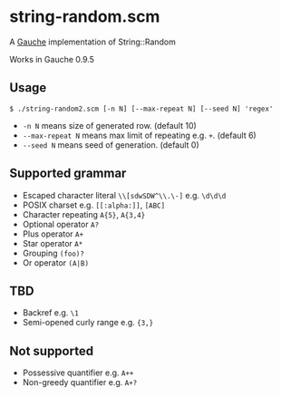 # string-random.scm
A [Gauche](https://practical-scheme.net/gauche/index.html) implementation of String::Random

Works in Gauche 0.9.5

## Usage

``` shell
$ ./string-random2.scm [-n N] [--max-repeat N] [--seed N] 'regex'
```

- `-n N` means size of generated row. (default 10)
- `--max-repeat N` means max limit of repeating e.g. `+`. (default 6)
- `--seed N` means seed of generation. (default 0)

## Supported grammar

- Escaped character literal `\\[sdwSDW^\\.\-]` e.g. `\d\d\d`
- POSIX charset e.g. `[[:alpha:]]`, `[ABC]`
- Character repeating `A{5}`, `A{3,4}`
- Optional operator `A?`
- Plus operator `A+`
- Star operator `A*`
- Grouping `(foo)?`
- Or operator `(A|B)`

## TBD

- Backref e.g. `\1`
- Semi-opened curly range e.g. `{3,}`

## Not supported

- Possessive quantifier e.g. `A++`
- Non-greedy quantifier e.g. `A+?`
